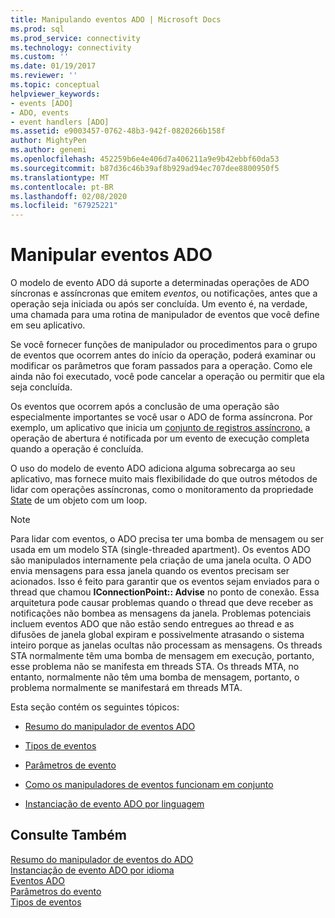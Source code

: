 ```yaml
---
title: Manipulando eventos ADO | Microsoft Docs
ms.prod: sql
ms.prod_service: connectivity
ms.technology: connectivity
ms.custom: ''
ms.date: 01/19/2017
ms.reviewer: ''
ms.topic: conceptual
helpviewer_keywords:
- events [ADO]
- ADO, events
- event handlers [ADO]
ms.assetid: e9003457-0762-48b3-942f-0820266b158f
author: MightyPen
ms.author: genemi
ms.openlocfilehash: 452259b6e4e406d7a406211a9e9b42ebbf60da53
ms.sourcegitcommit: b87d36c46b39af8b929ad94ec707dee8800950f5
ms.translationtype: MT
ms.contentlocale: pt-BR
ms.lasthandoff: 02/08/2020
ms.locfileid: "67925221"
---
```

# <a name="handling-ado-events"></a>Manipular eventos ADO
O modelo de evento ADO dá suporte a determinadas operações de ADO síncronas e assíncronas que emitem *eventos*, ou notificações, antes que a operação seja iniciada ou após ser concluída. Um evento é, na verdade, uma chamada para uma rotina de manipulador de eventos que você define em seu aplicativo.  
  
 Se você fornecer funções de manipulador ou procedimentos para o grupo de eventos que ocorrem antes do início da operação, poderá examinar ou modificar os parâmetros que foram passados para a operação. Como ele ainda não foi executado, você pode cancelar a operação ou permitir que ela seja concluída.  
  
 Os eventos que ocorrem após a conclusão de uma operação são especialmente importantes se você usar o ADO de forma assíncrona. Por exemplo, um aplicativo que inicia um [conjunto de registros assíncrono.](../../../ado/reference/ado-api/open-method-ado-recordset.md) a operação de abertura é notificada por um evento de execução completa quando a operação é concluída.  
  
 O uso do modelo de evento ADO adiciona alguma sobrecarga ao seu aplicativo, mas fornece muito mais flexibilidade do que outros métodos de lidar com operações assíncronas, como o monitoramento da propriedade [State](../../../ado/reference/ado-api/state-property-ado.md) de um objeto com um loop.  
  
> [!NOTE]
>  Para lidar com eventos, o ADO precisa ter uma bomba de mensagem ou ser usada em um modelo STA (single-threaded apartment). Os eventos ADO são manipulados internamente pela criação de uma janela oculta. O ADO envia mensagens para essa janela quando os eventos precisam ser acionados. Isso é feito para garantir que os eventos sejam enviados para o thread que chamou **IConnectionPoint:: Advise** no ponto de conexão. Essa arquitetura pode causar problemas quando o thread que deve receber as notificações não bombea as mensagens da janela. Problemas potenciais incluem eventos ADO que não estão sendo entregues ao thread e as difusões de janela global expiram e possivelmente atrasando o sistema inteiro porque as janelas ocultas não processam as mensagens. Os threads STA normalmente têm uma bomba de mensagem em execução, portanto, esse problema não se manifesta em threads STA. Os threads MTA, no entanto, normalmente não têm uma bomba de mensagem, portanto, o problema normalmente se manifestará em threads MTA.  
  
 Esta seção contém os seguintes tópicos:  
  
-   [Resumo do manipulador de eventos ADO](../../../ado/guide/data/ado-event-handler-summary.md)  
  
-   [Tipos de eventos](../../../ado/guide/data/types-of-events.md)  
  
-   [Parâmetros de evento](../../../ado/guide/data/event-parameters.md)  
  
-   [Como os manipuladores de eventos funcionam em conjunto](../../../ado/guide/data/how-event-handlers-work-together.md)  
  
-   [Instanciação de evento ADO por linguagem](../../../ado/guide/data/ado-event-instantiation-by-language.md)  
  
## <a name="see-also"></a>Consulte Também  
 [Resumo do manipulador de eventos do ADO](../../../ado/guide/data/ado-event-handler-summary.md)   
 [Instanciação de evento ADO por idioma](../../../ado/guide/data/ado-event-instantiation-by-language.md)   
 [Eventos ADO](../../../ado/reference/ado-api/ado-events.md)   
 [Parâmetros do evento](../../../ado/guide/data/event-parameters.md)   
 [Tipos de eventos](../../../ado/guide/data/types-of-events.md)
